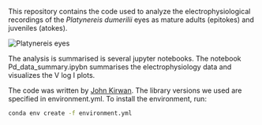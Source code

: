 
This repository contains the code used to analyze the electrophysiological recordings of the *Platynereis dumerilii* eyes as mature adults (epitokes) and juveniles (atokes).

![Platynereis eyes](https://github.com/JohnKirwan/Platynereis_eyes/blob/master/platynereis_eye_montage.jpg)

The analysis is summarised is several jupyter notebooks. The notebook Pd_data_summary.ipybn summarises the electrophysiology data and visualizes the V log I plots. 


The code was written by [John Kirwan](http://jkirwan.org). The library versions we used are specified in environment.yml. To install the environment, run:

```bash
conda env create -f environment.yml
```
